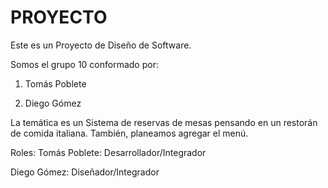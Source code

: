 # PROYECTO
Este es un Proyecto de Diseño de Software.

Somos el grupo 10 conformado por:

1. Tomás Poblete

2. Diego Gómez

La temática es un Sistema de reservas de mesas pensando en un restorán de comida italiana. También, planeamos agregar el menú.

Roles:
Tomás Poblete: Desarrollador/Integrador

Diego Gómez: Diseñador/Integrador
